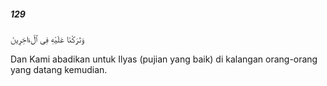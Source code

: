 ##### 129

<span class="ayah">وَتَرَكْنَا عَلَيْهِ فِى ٱلْءَاخِرِينَ</span>

<span class="ayah_translation">Dan Kami abadikan untuk Ilyas (pujian yang baik) di kalangan orang-orang yang datang kemudian.</span>
